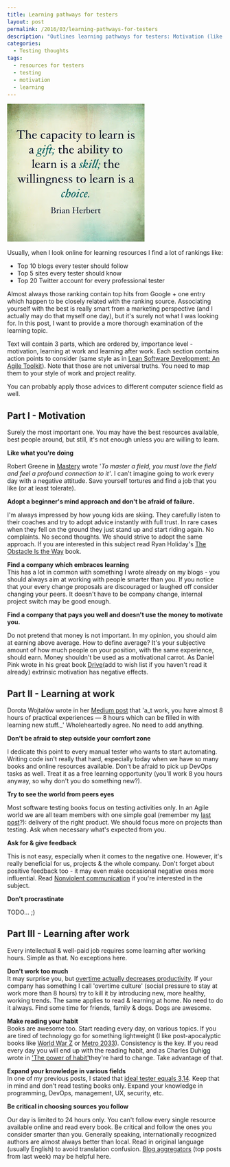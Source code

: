 ```yaml
---
title: Learning pathways for testers
layout: post
permalink: /2016/03/learning-pathways-for-testers
description: "Outlines learning pathways for testers: Motivation (like your job, beginner's mind, supportive company, fair pay), Learning at Work (use time wisely, step out of comfort zone, seek feedback), and Learning After Work (avoid burnout, read daily, diversify knowledge, choose sources critically)."
categories:
  - Testing thoughts
tags:
  - resources for testers
  - testing
  - motivation
  - learning 
---
```


<img src="/images/blog/Learning-Quotes-16-of-16.jpg" loading="lazy" alt="">

Usually, when I look online for learning resources I find a lot of rankings like:

* Top 10 blogs every tester should follow
* Top 5 sites every tester should know
* Top 20 Twitter account for every professional tester

Almost always those ranking contain top hits from Google + one entry which happen to be closely related with the ranking
source. Associating yourself with the best is really smart from a marketing perspective (and I actually may do that
myself one day), but it's surely not what I was looking for. In this post, I want to provide a more thorough examination
of the learning topic.

Text will contain 3 parts, which are ordered by, importance level - motivation, learning at work and learning after
work. Each section contains action points to consider (same style as
in [Lean Software Development: An Agile Toolkit](http://awesome-bookreviews.blogspot.com/2016/03/lean-software-development-agile-toolkit.html)).
Note that those are not universal truths. You need to map them to your style of work and project reality.

You can probably apply those advices to different computer science field as well.

## Part I - Motivation

Surely the most important one. You may have the best resources available, best people around, but still, it's not enough
unless you are willing to learn.

**Like what you're doing**

Robert Greene in [Mastery](http://awesome-bookreviews.blogspot.com/2016/01/mastery-robert-greene.html) wrote '_To master
a field, you must love the field and feel a profound connection to it'_. I can't imagine going to work every day with a
negative attitude. Save yourself tortures and find a job that you like (or at least tolerate).

**Adopt a beginner's mind approach and don't be afraid of failure.**

I'm always impressed by how young kids are skiing. They carefully listen to their coaches and try to adopt advice
instantly with full trust. In rare cases when they fell on the ground they just stand up and start riding again. No
complaints. No second thoughts. We should strive to adopt the same approach. If you are interested in this subject read
Ryan
Holiday's [The Obstacle Is the Way](http://awesome-bookreviews.blogspot.com/2015/12/the-obstacle-is-way-ryan-holiday.html)
book.

**Find a company which embraces learning**  
This has a lot in common with something I wrote already on my blogs - you should always aim at working with people
smarter than you. If you notice that your every change proposals are discouraged or laughed off consider changing your
peers. It doesn't have to be company change, internal project switch may be good enough.

**Find a company that pays you well and doesn't use the money to motivate you.**

Do not pretend that money is not important. In my opinion, you should aim at earning above average. How to define
average? It's your subjective amount of how much people on your position, with the same experience, should earn. Money
shouldn't be used as a motivational carrot. As Daniel Pink wrote in his great
book [Drive](http://www.amazon.com/Drive-Surprising-Truth-About-Motivates/dp/1594484805)(add to wish list if you haven't
read it already) extrinsic motivation has negative effects.

## Part II - Learning at work

Dorota Wojtałów wrote in
her [Medium post](https://medium.com/@dorotawojtalow/learn-learn-learn-but-what-when-and-how-318b099d1808#.b24xj9w4i)
that 'a_t work, you have almost 8 hours of practical experiences — 8 hours which can be filled in with learning new
stuff._' Wholeheartedly agree. No need to add anything.

**Don't be afraid to step outside your comfort zone**

I dedicate this point to every manual tester who wants to start automating. Writing code isn't really that hard,
especially today when we have so many books and online resources available. Don't be afraid to pick up DevOps tasks as
well. Treat it as a free learning opportunity (you'll work 8 you hours anyway, so why don't you do something new?).

**Try to see the world from peers eyes**

Most software testing books focus on testing activities only. In an Agile world we are all team members with one simple
goal (remember my [last post](https://awesome-testing.com/2016/03/mapping-lean-principles-to-testing.html)?): delivery
of the right product. We should focus more on projects than testing. Ask when necessary what's expected from you.

**Ask for & give feedback**

This is not easy, especially when it comes to the negative one. However, it's really beneficial for us, projects & the
whole company. Don't forget about positive feedback too - it may even make occasional negative ones more influential.
Read [Nonviolent communication](http://www.amazon.com/Nonviolent-Communication-A-Language-Life/dp/1892005034) if you're
interested in the subject.

**Don't procrastinate**

TODO... ;)

## Part III - Learning after work

Every intellectual & well-paid job requires some learning after working hours. Simple as that. No exceptions here.

**Don't work too much**  
It may surprise you, but [overtime actually decreases productivity](https://lengstorf.com/overtime-hurts-productivity/).
If your company has something I call 'overtime culture' (social pressure to stay at work more than 8 hours) try to kill
it by introducing new, more healthy, working trends. The same applies to read & learning at home. No need to do it
always. Find some time for friends, family & dogs. Dogs are awesome.

**Make reading your habit**  
Books are awesome too. Start reading every day, on various topics. If you are tired of technology go for something
lightweight (I like post-apocalyptic books
like [World War Z](http://www.amazon.com/World-War-Oral-History-Zombie/dp/0307346617)
or [Metro 2033](http://www.amazon.com/Metro-2033-Dmitry-Glukhovsky-ebook/dp/B003774XKG/ref=sr_1_1?s=books&ie=UTF8&qid=1458474296&sr=1-1&keywords=metro+2033)).
Consistency is the key. If you read every day you will end up with the reading habit, and as Charles Duhigg wrote
in ['The power of habit'](http://www.amazon.com/The-Power-Habit-What-Business/dp/081298160X)they're hard to change. Take
advantage of that.

**Expand your knowledge in various fields**  
In one of my previous posts, I stated
that [ideal tester equals 3,14](https://awesome-testing.com/2015/11/ideal-tester-equals-3141592.html). Keep that in mind
and don't read testing books only. Expand your knowledge in programming, DevOps, management, UX, security, etc.

**Be critical in choosing sources you follow**

Our day is limited to 24 hours only. You can't follow every single resource available online and read every book. Be
critical and follow the ones you consider smarter than you. Generally speaking, internationally recognized authors are
almost always better than local. Read in original language (usually English) to avoid translation
confusion. [Blog aggregators](http://adventuresinqa.com/2016/03/16/reading-recommendations-54/) (top posts from last
week) may be helpful here.
